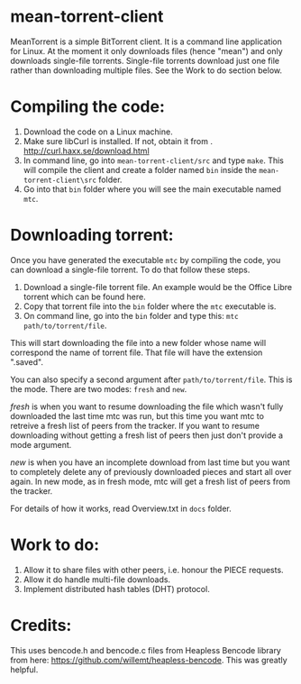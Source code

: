 mean-torrent-client
===================

MeanTorrent is a simple BitTorrent client. It is a command line application for Linux. At the moment it only downloads files (hence "mean") and only downloads single-file torrents. Single-file torrents download just one file rather than downloading multiple files. See the Work to do section below.

Compiling the code:
==================

1. Download the code on a Linux machine. 
2. Make sure libCurl is installed. If not, obtain it from . http://curl.haxx.se/download.html
3. In command line, go into `mean-torrent-client/src` and type `make`. This will compile the client and create a folder named `bin` inside the `mean-torrent-client\src` folder.
4. Go into that `bin` folder where you will see the main executable named `mtc`. 

Downloading torrent:
====================

Once you have generated the executable `mtc` by compiling the code, you can download a single-file torrent. To do that follow these steps.

1. Download a single-file torrent file. An example would be the Office Libre torrent which can be found here.
2. Copy that torrent file into the `bin` folder where the `mtc` executable is. 
3. On command line, go into the `bin` folder and type this: `mtc path/to/torrent/file`. 

This will start downloading the file into a new folder whose name will correspond the name of torrent file. That file will have the extension ".saved".

You can also specify a second argument after `path/to/torrent/file`. This is the mode. There are two modes: `fresh` and `new`. 

*fresh* is when you want to resume downloading the file which wasn't fully downloaded the last time mtc was run, but this time you want mtc to retreive a fresh list of peers from the tracker. If you want to resume downloading without getting a fresh list of peers then just don't provide a mode argument.

*new* is when you have an incomplete download from last time but you want to completely delete any of previously downloaded pieces and start all over again. In new mode, as in fresh mode, mtc will get a fresh list of peers from the tracker.

For details of how it works, read Overview.txt in `docs` folder.

Work to do:
==========

1. Allow it to share files with other peers, i.e. honour the PIECE requests.
2. Allow it do handle multi-file downloads.
3. Implement distributed hash tables (DHT) protocol.

Credits:
========

This uses bencode.h and bencode.c files from Heapless Bencode library from here: https://github.com/willemt/heapless-bencode. This was greatly helpful.
